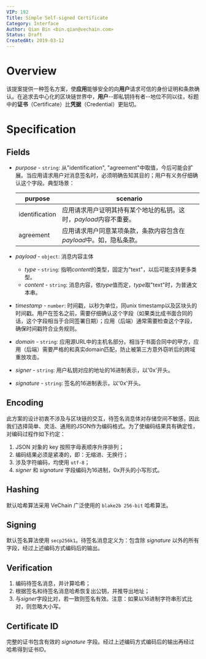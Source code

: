 ```yaml
---
VIP: 192
Title: Simple Self-signed Certificate
Category: Interface
Author: Qian Bin <bin.qian@vechain.com>
Status: Draft
CreatedAt: 2019-03-12
---
```


# Overview

该提案提供一种签名方案，使**应用**能够安全的向**用户**请求可信的身份证明和条款确认。在追求去中心化的区块链世界中，**用户**--即私钥持有者--地位不同以往，标题中的**证书**（Certificate）比**凭据**（Credential）更贴切。


# Specification

## Fields

* *purpose* - `string`: 从"identification", "agreement"中取值，今后可能会扩展。当应用请求用户对消息签名时，必须明确告知其目的；用户有义务仔细确认这个字段。典型场景：
    
    | purpose | scenario |
    | --- | --- |
    | identification | 应用请求用户证明其持有某个地址的私钥。这时，*payload*内容不重要。 |
    | agreement | 应用请求用户同意某项条款，条款内容包含在*payload*中。如，隐私条款。 |

    

* *payload* - `object`: 消息内容主体
    
    * *type* - `string`: 指明*content*的类型，固定为"text"，以后可能支持更多类型。
    * *content* - `string`: 消息内容，依*type*值而定，*type*取"text"时，为普通文本串。

* *timestamp* - `number`: 时间戳，以秒为单位，同unix timestamp以及区块头的时间戳。用户在签名之前，需要仔细确认这个字段（如果类比成书面合同的话，这个字段相当于合同签署日期）；应用（后端）通常需要检查这个字段，确保时间戳符合业务规则。
* *domain* - `string`: 应用源URL中的主机名部分。相当于书面合同中的甲方，应用（后端）需要严格的和真实domain匹配，防止被第三方意外窃听后的跨域重放攻击。
* *signer* - `string`: 用户私钥对应的地址的16进制表示，以'0x'开头。
* *signature* - `string`: 签名的16进制表示，以'0x'开头。

## Encoding

此方案的设计初衷不涉及与区块链的交互，待签名消息体对存储空间不敏感，因此我们选择简单、灵活、通用的JSON作为编码格式。为了使编码结果具有确定性，对编码过程作如下约定：

1. JSON 对象的 key 按照字母表顺序升序排列；
2. 编码结果必须是紧凑的，即：无缩进、无换行；
3. 涉及字符编码，均使用 `utf-8`；
4. *signer* 和 *signature* 字段编码为16进制，0x开头的小写形式。

## Hashing

默认哈希算法采用 VeChain 广泛使用的 `blake2b 256-bit` 哈希算法。

## Signing

默认签名算法使用 `secp256k1`。待签名消息定义为：包含除 *signature* 以外的所有字段，经过上述编码方式编码后的输出。

## Verification

1. 编码待签名消息，并计算哈希；
2. 根据签名和待签名消息哈希恢复出公钥，并推导出地址；
3. 与*signer*字段比对，若一致则签名有效。注意：如果以16进制字符串形式比对，则忽略大小写。

## Certificate ID

完整的证书包含有效的 *signature* 字段。经过上述编码方式编码后的输出再经过哈希得到证书ID。
